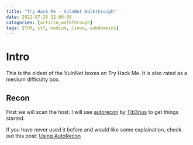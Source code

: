 ```yaml
---
title: "Try Hack Me - VulnNet Walkthrough"
date: 2022-07-26 12:00:00
catagories: [article,walkthrough]
tags: [THM, ctf, medium, linux, subdomains]
---
```


# Intro
This is the oldest of the VulnNet boxes on Try Hack Me. It is also rated as a medium difficulty box.

## Recon
First we will scan the host. I will use [autorecon](https://github.com/Tib3rius/AutoRecon) by [Tib3rius](https://twitter.com/0xTib3rius) to get things started. 

If you have never used it before and would like some explaination, check out this post: [Using AutoRecon](https://knox.technology/posts/using_autorecon/)


